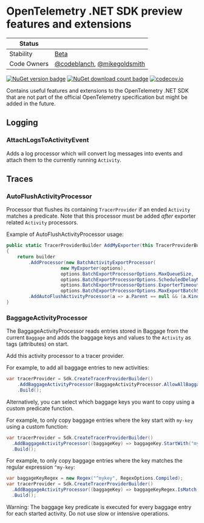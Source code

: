 # OpenTelemetry .NET SDK preview features and extensions

| Status        |           |
| ------------- |-----------|
| Stability     |  [Beta](..\..\Readme.md#beta)|
| Code Owners   |  [@codeblanch](https://github.com/codeblanch), [@mikegoldsmith](https://github.com/mikegoldsmith)|

[![NuGet version badge](https://img.shields.io/nuget/v/OpenTelemetry.Extensions)](https://www.nuget.org/packages/OpenTelemetry.Extensions)
[![NuGet download count badge](https://img.shields.io/nuget/dt/OpenTelemetry.Extensions)](https://www.nuget.org/packages/OpenTelemetry.Extensions)
[![codecov.io](https://codecov.io/gh/open-telemetry/opentelemetry-dotnet-contrib/branch/main/graphs/badge.svg?flag=unittests-Extensions)](https://app.codecov.io/gh/open-telemetry/opentelemetry-dotnet-contrib?flags[0]=unittests-Extensions)

Contains useful features and extensions to the OpenTelemetry .NET SDK that are
not part of the official OpenTelemetry specification but might be added in the
future.

## Logging

### AttachLogsToActivityEvent

Adds a log processor which will convert log messages into events and attach them
to the currently running `Activity`.

## Traces

### AutoFlushActivityProcessor

Processor that flushes its containing `TracerProvider` if an ended `Activity`
matches a predicate. Note that this processor must be added *after* exporter
related `Activity` processors.

Example of AutoFlushActivityProcessor usage:

```cs
public static TracerProviderBuilder AddMyExporter(this TracerProviderBuilder builder, MyExporterOptions options)
{
    return builder
        .AddProcessor(new BatchActivityExportProcessor(
                    new MyExporter(options),
                    options.BatchExportProcessorOptions.MaxQueueSize,
                    options.BatchExportProcessorOptions.ScheduledDelayMilliseconds,
                    options.BatchExportProcessorOptions.ExporterTimeoutMilliseconds,
                    options.BatchExportProcessorOptions.MaxExportBatchSize))
        .AddAutoFlushActivityProcessor(a => a.Parent == null && (a.Kind == ActivityKind.Server || a.Kind == ActivityKind.Consumer), 5000);
}
```

### BaggageActivityProcessor

The BaggageActivityProcessor reads entries stored in Baggage from the current `Baggage`
and adds the baggage keys and values to the `Activity` as tags (attributes) on start.

Add this activity processor to a tracer provider.

For example, to add all baggage entries to new activities:

```cs
var tracerProvider = Sdk.CreateTracerProviderBuilder()
    .AddBaggageActivityProcessor(BaggageActivityProcessor.AllowAllBaggageKeys)
    .Build();
```

Alternatively, you can select which baggage keys you want to copy using a
custom predicate function.

For example, to only copy baggage entries where the key start with `my-key`
using a custom function:

```cs
var tracerProvider = Sdk.CreateTracerProviderBuilder()
  .AddBaggageActivityProcessor((baggageKey) => baggageKey.StartWith("my-key", System.StringComparison.Ordinal))
  .Build();
```

For example, to only copy baggage entries where the key matches the regular
expression `^my-key`:

```cs
var baggageKeyRegex = new Regex("^mykey", RegexOptions.Compiled);
var tracerProvider = Sdk.CreateTracerProviderBuilder()
  .AddBaggageActivityProcessor((baggageKey) => baggageKeyRegex.IsMatch(baggageKey))
  .Build();
```

Warning: The baggage key predicate is executed for every baggage entry for each
started activity.
Do not use slow or intensive operations.
